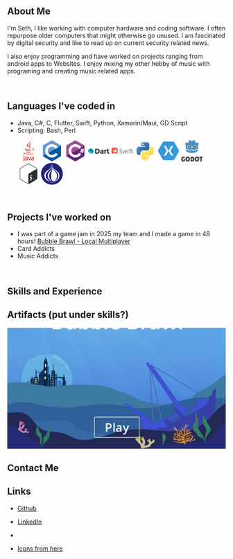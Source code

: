 
 

## About Me
I'm Seth, I like working with computer hardware and coding software. I often repurpose older computers that might otherwise go unused. I am fascinated by digital security and like to read up on current security related news.

I also enjoy programming and have worked on projects ranging from android apps to Websites. I enjoy mixing my other hobby of music with programing and creating music related apps.

<br>

## Languages I've coded in
- Java, C#, C, Flutter, Swift, Python, Xamarin/Maui, GD Script
- Scripting: Bash, Perl

<ul class="icon-list">

<img src="assets/icons/java-plain-wordmark.svg" width=50 height=50>
<img src="assets/icons/c-original.svg" width=50 height=50>
<img src="assets/icons/csharp-original.svg" width=50 height=50>
<img src="assets/icons/dart-original-wordmark.svg" width=50 height=50>
<img src="assets/icons/swift-original-wordmark.svg" width=50 height=50>

<img src="assets/icons/python-original.svg" width=50 height=50>
<img src="assets/icons/xamarin-original.svg" width=50 height=50>
<img src="assets/icons/godot-original-wordmark.svg" width=50 height=50>
<img src="assets/icons/bash-original.svg" width=50 height=50>
<img src="assets/icons/perl-original.svg" width=50 height=50>
</ul>

<br>

## Projects I've worked on
- I was part of a game jam in 2025 my team and I made a game in 48 hours! [Bubble Brawl - Local Multiplayer](https://ltngkarbn.itch.io/bubble-brawl)
- Card Addicts
- Music Addicts

<br>

## Skills and Experience


## Artifacts (put under skills?)
![](assets/test-image.png)



## Contact Me



## Links
- [Github](https://github.com/seth-palmer)
- [LinkedIn](https://www.linkedin.com/in/seth-palmer-6916b929a/)
- 



- [Icons from here](https://devicon.dev/)
